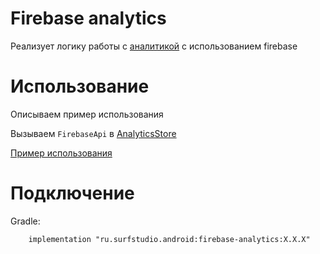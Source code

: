 # Firebase analytics
Реализует логику работы с [аналитикой](../analyticsv2) с использованием firebase

# Использование

Описываем пример использования

Вызываем `FirebaseApi` в [AnalyticsStore](../analytics/src/main/java/ru/surfstudio/android/analytics/store/AnalyticsStore.java)

[Пример использования](../firebase-sample)

# Подключение
Gradle:
```
    implementation "ru.surfstudio.android:firebase-analytics:X.X.X"
```

